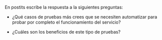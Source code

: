 En postits escribe la respuesta a la siguientes preguntas:

- ¿Qué casos de pruebas más crees que se necesiten automatizar para probar por completo el funcionamiento del servicio?

- ¿Cuáles son los beneficios de este tipo de pruebas?